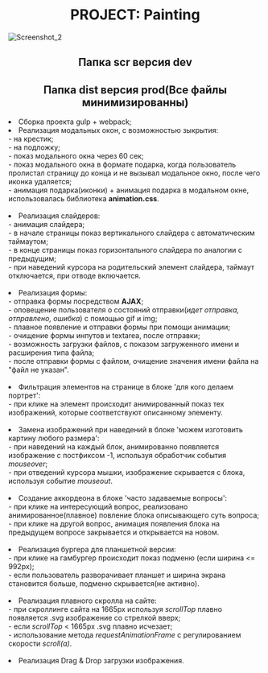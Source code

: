 <h1 align="center">PROJECT: Painting</h1>


![Screenshot_2](https://github.com/ITmTm/Project_paintings/assets/98873757/8c42ba18-2b0c-483c-9042-f55644345897)

<h2 align="center">Папка scr версия dev</h2>
<h2 align="center">Папка dist версия prod(Все файлы минимизированны)</h2>

<li>Сборка проекта gulp + webpack;</li>
<li>Реализация модальных окон, с возможностью зыкрытия:</li>
- на крестик;
<br>
- на подложку;
<br>
- показ модального окна через 60 сек;
<br>
- показ модального окна в формате подарка, когда пользователь пролистал страницу до конца и не вызывал модальное окно, после чего иконка удаляется;
<br>
- анимация подарка(иконки) + анимация подарка в модальном окне, использовалась библиотека <b>animation.css</b>.
<br><br>
<li>Реализация слайдеров:</li>
- анимация слайдера;
<br>
- в начале страницы показ вертикального слайдера с автоматическим таймаутом;
<br>
- в конце страницы показ горизонтального слайдера по аналогии с предыдущим;
<br>
- при наведений курсора на родительский элемент слайдера, таймаут отключается, при отводе включается.
<br><br>
<li>Реализация формы:</li>
- отправка формы посредством <b>AJAX</b>;
<br>
- оповещение пользователя о состояний отправки(<i>идет отправка, отправлено, ошибка</i>) с помощью gif и img;
<br>
- плавное появление и отправки формы при помощи анимации;
<br>
- очищение формы инпутов и textarea, после отправки;
<br>
- возможность загрузки файлов, с показом загруженного имени и расширения типа файла;
<br>
- после отправки формы с файлом, очищение значения имени файла на "файл не указан".
<br><br>
<li>Фильтрация элементов на странице в блоке 'для кого делаем портрет':</li>
- при клике на элемент происходит анимированный показ тех изображений, которые соответствуют описанному элементу.
<br><br>
<li>Замена изображений при наведений в блоке 'можем изготовить картину любого размера':</li>
- при наведений на каждый блок, анимированно появляется изображение с постфиксом -1, используя обработчик события <i>mouseover</i>;
<br>
- при отведений курсора мышки, изображение скрывается с блока, используя событие <i>mouseout</i>.
<br><br>
<li>Создание аккордеона в блоке 'часто задаваемые вопросы':</li>
- при клике на интересующий вопрос, реализовано анимированное(плавное) повление блока описывающего суть вопроса;
<br>
- при клике на другой вопрос, анимация появления блока на предыдущем вопросе закрывается и открывается на новом.
<br><br>
<li>Реализация бургера для планшетной версии:</li>
- при клике на гамбургер происходит показ подменю (если ширина <= 992px);
<br>
- если пользователь разворачивает планшет и ширина экрана становится больше, подменю скрывается(не активно).
<br><br>
<li>Реализация плавного скролла на сайте:</li>
- при скроллинге сайта на 1665px используя <i>scrollTop</i> плавно появляется .svg изображение со стрелкой вверх;
<br>
- если <i>scrollTop</i> < 1665px .svg плавно исчезает;
<br>
- использование метода <i>requestAnimationFrame</i> с регулированием скорости <i>scroll(a)</i>.
<br><br>
<li>Реализация Drag & Drop загрузки изображения.</li>
